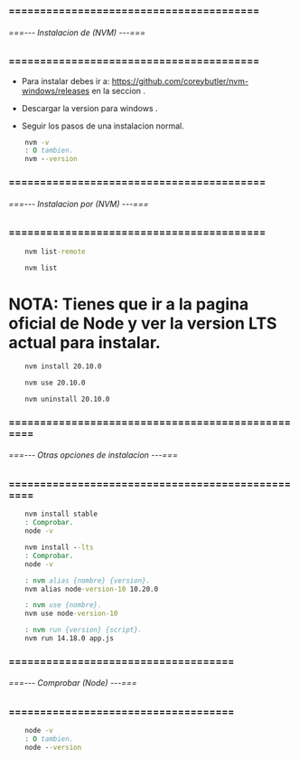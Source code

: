 ### ======================================== ###
###### ===--- Instalacion de (NVM) ---=== ######
### ======================================== ###

<!-- (nvm) es un manejador de versiones de Node que permite instalar diferentes versiones de Node, 
por consiguiente trabajar con diferentes versiones y cambiar de manera facil entre versiones 
de Node como el proyecto lo requiera. --> 

- Para instalar [](nvm) debes ir a: 
	https://github.com/coreybutler/nvm-windows/releases en la seccion [](assets).

- Descargar la version para windows [](nvm-setup.exe).

- Seguir los pasos de una instalacion normal.

<!-- Ahora comprobamos que (nvm) esta instalado correctamente. -->

```bat
	nvm -v
	: O tambien.
	nvm --version
```

### ========================================= ###
###### ===--- Instalacion por (NVM) ---=== ######
### ========================================= ###

<!-- --------------------------------- -->
<!-- ------ Opciones a instalar ------ -->
<!-- --------------------------------- -->

<!-- Muestra todas las versiones de Node listas para instalar. -->

```bat
	nvm list-remote
```

<!-- --------------------------------------- -->
<!-- ------ Instalar una version Node ------ -->
<!-- --------------------------------------- -->

<!-- Para ver las versiones de Node instaladas. -->

```bat
	nvm list
```

# NOTA: Tienes que ir a la pagina oficial de Node y ver la version LTS actual para instalar.

```bat
	nvm install 20.10.0
```

<!-- Ahora utilizamos una de las versiones que tenemos instaladas. -->

```bat
	nvm use 20.10.0
```

<!-- ----------------------------- -->
<!-- ------ Desistalar Node ------ -->
<!-- ----------------------------- -->

<!-- Desinstalamos Node por (nvm). -->

```bat
	nvm uninstall 20.10.0
```

### ================================================= ###
###### ===--- Otras opciones de instalacion ---=== ######
### ================================================= ###

<!-- ------------------------------------------- -->
<!-- ------ Instalar version Node estable ------ -->
<!-- ------------------------------------------- -->

<!-- (Instala) y (usa) automaticamente la ultima version estable de (Node). -->

```bat
	nvm install stable
	: Comprobar.
	node -v
```

<!-- (Instala) y (usa) automaticamente la version lts de (Node). -->

```bat
	nvm install --lts
	: Comprobar.
	node -v
```

<!-- ------------------------------ -->
<!-- ------ Utilizar (alias) ------ -->
<!-- ------------------------------ -->

<!-- Colocamos un nombre para la version de Node que deseamos instalar. -->

```bat
	: nvm alias {nombre} {version}.
	nvm alias node-version-10 10.20.0
```

<!-- Para utilizar la version instalada podemos referirnos a su (alias). -->

```bat
	: nvm use {nombre}.
	nvm use node-version-10
```

<!-- --------------------------------------------------- -->
<!-- ------ Instalar o utilizar y ejecutar script ------ -->
<!-- --------------------------------------------------- -->

<!-- (Utiliza o instala) una version de Node y ejecuta un script.  -->

```bat
	: nvm run {version} {script}.
	nvm run 14.18.0 app.js
```

### ==================================== ###
###### ===--- Comprobar (Node) ---=== ######
### ==================================== ###

<!-- Ahora comprobamos que estamos utilizando una de las versiones de Node. -->

```bat
	node -v
	: O tambien.
	node --version
```